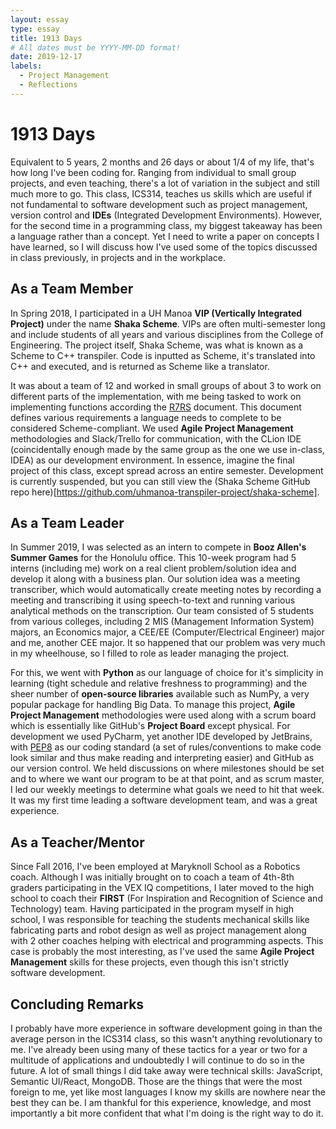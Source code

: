 ```yaml
---
layout: essay
type: essay
title: 1913 Days
# All dates must be YYYY-MM-DD format!
date: 2019-12-17
labels:
  - Project Management
  - Reflections
---
```

# 1913 Days

Equivalent to 5 years, 2 months and 26 days or about 1/4 of my life, that's how long I've been coding for. Ranging from individual to small group projects, and even teaching, there's a lot of variation in the subject and still much more to go. This class, ICS314, teaches us skills which are useful if not fundamental to software development such as project management, version control and **IDEs** (Integrated Development Environments). However, for the second time in a programming class, my biggest takeaway has been a language rather than a concept. Yet I need to write a paper on concepts I have learned, so I will discuss how I've used some of the topics discussed in class previously, in projects and in the workplace.

## As a Team Member

  In Spring 2018, I participated in a UH Manoa **VIP (Vertically Integrated Project)** under the name **Shaka Scheme**. VIPs are often multi-semester long and include students of all years and various disciplines from the College of Engineering. The project itself, Shaka Scheme, was what is known as a Scheme to C++ transpiler. Code is inputted as Scheme, it's translated into C++ and executed, and is returned as Scheme like a translator. 

  It was about a team of 12 and worked in small groups of about 3 to work on different parts of the implementation, with me being tasked to work on implementing functions according the [R7RS](https://bitbucket.org/cowan/r7rs-wg1-infra/src/default/R7RSHomePage.md) document. This document defines various requirements a language needs to complete to be considered Scheme-compliant. We used **Agile Project Management** methodologies and Slack/Trello for communication, with the CLion IDE (coincidentally enough made by the same group as the one we use in-class, IDEA) as our development environment. In essence, imagine the final project of this class, except spread across an entire semester. Development is currently suspended, but you can still view the (Shaka Scheme GitHub repo here)[https://github.com/uhmanoa-transpiler-project/shaka-scheme].

## As a Team Leader

  In Summer 2019, I was selected as an intern to compete in **Booz Allen's Summer Games** for the Honolulu office. This 10-week program had 5 interns (including me) work on a real client problem/solution idea and develop it along with a business plan. Our solution idea was a meeting transcriber, which would automatically create meeting notes by recording a meeting and transcribing it using speech-to-text and running various analytical methods on the transcription. Our team consisted of 5 students from various colleges, including 2 MIS (Management Information System) majors, an Economics major, a CEE/EE (Computer/Electrical Engineer) major and me, another CEE major. It so happened that our problem was very much in my wheelhouse, so I filled to role as leader managing the project.
  
  For this, we went with **Python** as our language of choice for it's simplicity in learning (tight schedule and relative freshness to programming) and the sheer number of **open-source libraries** available such as NumPy, a very popular package for handling Big Data. To manage this project, **Agile Project Management** methodologies were used along with a scrum board which is essentially like GitHub's **Project Board** except physical. For development we used PyCharm, yet another IDE developed by JetBrains, with [PEP8](https://www.python.org/dev/peps/pep-0008/) as our coding standard (a set of rules/conventions to make code look similar and thus make reading and interpreting easier) and GitHub as our version control. We held discussions on where milestones should be set and to where we want our program to be at that point, and as scrum master, I led our weekly meetings to determine what goals we need to hit that week. It was my first time leading a software development team, and was a great experience.
  
## As a Teacher/Mentor
  
  Since Fall 2016, I've been employed at Maryknoll School as a Robotics coach. Although I was initially brought on to coach a team of 4th-8th graders participating in the VEX IQ competitions, I later moved to the high school to coach their **FIRST** (For Inspiration and Recognition of Science and Technology) team. Having participated in the program myself in high school, I was responsible for teaching the students mechanical skills like fabricating parts and robot design as well as project management along with 2 other coaches helping with electrical and programming aspects. This case is probably the most interesting, as I've used the same **Agile Project Management** skills for these projects, even though this isn't strictly software development.
  
 ## Concluding Remarks
 
  I probably have more experience in software development going in than the average person in the ICS314 class, so this wasn't anything revolutionary to me. I've already been using many of these tactics for a year or two for a multitude of applications  and undoubtedly I will continue to do so in the future. A lot of small things I did take away were technical skills: JavaScript, Semantic UI/React, MongoDB. Those are the things that were the most foreign to me, yet like most languages I know my skills are nowhere near the best they can be. I am thankful for this experience, knowledge, and most importantly a bit more confident that what I'm doing is the right way to do it.
